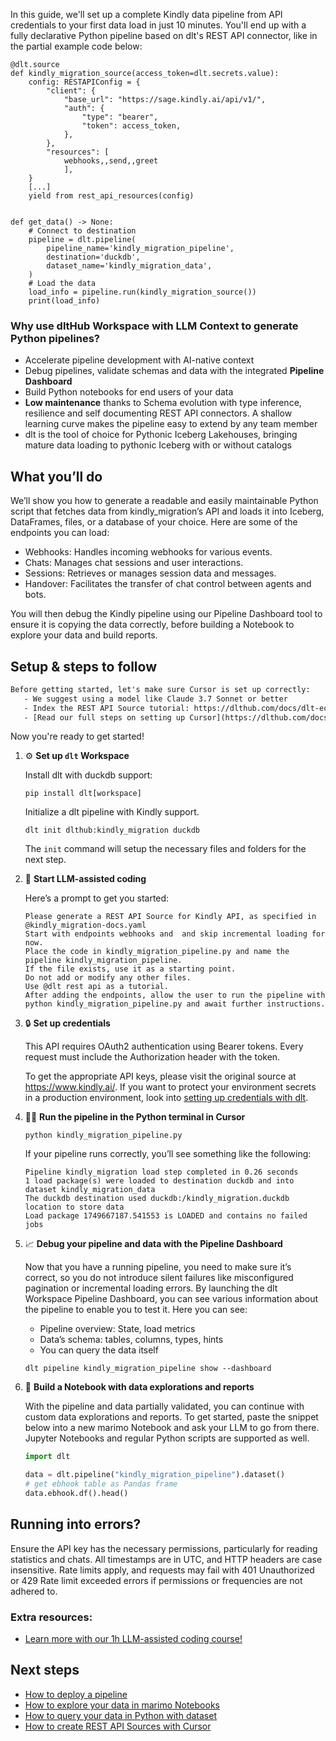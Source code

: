 In this guide, we'll set up a complete Kindly data pipeline from API credentials to your first data load in just 10 minutes. You'll end up with a fully declarative Python pipeline based on dlt's REST API connector, like in the partial example code below:

```python-outcome
@dlt.source
def kindly_migration_source(access_token=dlt.secrets.value):
    config: RESTAPIConfig = {
        "client": {
            "base_url": "https://sage.kindly.ai/api/v1/",
            "auth": {
                "type": "bearer",
                "token": access_token,
            },
        },
        "resources": [
            webhooks,,send,,greet
            ],
    }
    [...]
    yield from rest_api_resources(config)


def get_data() -> None:
    # Connect to destination
    pipeline = dlt.pipeline(
        pipeline_name='kindly_migration_pipeline',
        destination='duckdb',
        dataset_name='kindly_migration_data', 
    )
    # Load the data
    load_info = pipeline.run(kindly_migration_source())
    print(load_info) 
```

### Why use dltHub Workspace with LLM Context to generate Python pipelines?

- Accelerate pipeline development with AI-native context
- Debug pipelines, validate schemas and data with the integrated **Pipeline Dashboard**
- Build Python notebooks for end users of your data
- **Low maintenance** thanks to Schema evolution with type inference, resilience and self documenting REST API connectors. A shallow learning curve makes the pipeline easy to extend by any team member
- dlt is the tool of choice for Pythonic Iceberg Lakehouses, bringing mature data loading to pythonic Iceberg with or without catalogs

## What you’ll do

We’ll show you how to generate a readable and easily maintainable Python script that fetches data from kindly_migration’s API and loads it into Iceberg, DataFrames, files, or a database of your choice. Here are some of the endpoints you can load:

- Webhooks: Handles incoming webhooks for various events.
- Chats: Manages chat sessions and user interactions.
- Sessions: Retrieves or manages session data and messages.
- Handover: Facilitates the transfer of chat control between agents and bots.

You will then debug the Kindly pipeline using our Pipeline Dashboard tool to ensure it is copying the data correctly, before building a Notebook to explore your data and build reports.

## Setup & steps to follow

```default
Before getting started, let's make sure Cursor is set up correctly:
   - We suggest using a model like Claude 3.7 Sonnet or better
   - Index the REST API Source tutorial: https://dlthub.com/docs/dlt-ecosystem/verified-sources/rest_api/ and add it to context as **@dlt rest api**
   - [Read our full steps on setting up Cursor](https://dlthub.com/docs/dlt-ecosystem/llm-tooling/cursor-restapi#23-configuring-cursor-with-documentation)
```

Now you're ready to get started!

1. ⚙️ **Set up `dlt` Workspace**
    
    Install dlt with duckdb support:
    ```shell
    pip install dlt[workspace]
    ```

    Initialize a dlt pipeline with Kindly support.
    ```shell
    dlt init dlthub:kindly_migration duckdb
    ```

    The `init` command will setup the necessary files and folders for the next step.
    
2. 🤠 **Start LLM-assisted coding**
    
    Here’s a prompt to get you started:
    
    ```prompt
    Please generate a REST API Source for Kindly API, as specified in @kindly_migration-docs.yaml 
    Start with endpoints webhooks and  and skip incremental loading for now. 
    Place the code in kindly_migration_pipeline.py and name the pipeline kindly_migration_pipeline. 
    If the file exists, use it as a starting point. 
    Do not add or modify any other files. 
    Use @dlt rest api as a tutorial. 
    After adding the endpoints, allow the user to run the pipeline with python kindly_migration_pipeline.py and await further instructions.
    ```

    
3. 🔒 **Set up credentials** 
    
    This API requires OAuth2 authentication using Bearer tokens. Every request must include the Authorization header with the token.
    
    To get the appropriate API keys, please visit the original source at https://www.kindly.ai/.
    If you want to protect your environment secrets in a production environment, look into [setting up credentials with dlt](https://dlthub.com/docs/walkthroughs/add_credentials).
    
4. 🏃‍♀️ **Run the pipeline in the Python terminal in Cursor**
    
    ```shell
    python kindly_migration_pipeline.py
    ```
    
    If your pipeline runs correctly, you’ll see something like the following:
    
    ```shell
    Pipeline kindly_migration load step completed in 0.26 seconds
    1 load package(s) were loaded to destination duckdb and into dataset kindly_migration_data
    The duckdb destination used duckdb:/kindly_migration.duckdb location to store data
    Load package 1749667187.541553 is LOADED and contains no failed jobs
    ```
    
5. 📈 **Debug your pipeline and data with the Pipeline Dashboard**

    Now that you have a running pipeline, you need to make sure it’s correct, so you do not introduce silent failures like misconfigured pagination or incremental loading errors. By launching the dlt Workspace Pipeline Dashboard, you can see various information about the pipeline to enable you to test it. Here you can see:
    - Pipeline overview: State, load metrics
    - Data’s schema: tables, columns, types, hints
    - You can query the data itself
    
    ```shell
    dlt pipeline kindly_migration_pipeline show --dashboard
    ```
    
6. 🐍 **Build a Notebook with data explorations and reports**

    With the pipeline and data partially validated, you can continue with custom data explorations and reports. To get started, paste the snippet below into a new marimo Notebook and ask your LLM to go from there. Jupyter Notebooks and regular Python scripts are supported as well.

    
    ```python
    import dlt

   data = dlt.pipeline("kindly_migration_pipeline").dataset()
   # get ebhook table as Pandas frame
   data.ebhook.df().head()
    ```

## Running into errors?

Ensure the API key has the necessary permissions, particularly for reading statistics and chats. All timestamps are in UTC, and HTTP headers are case insensitive. Rate limits apply, and requests may fail with 401 Unauthorized or 429 Rate limit exceeded errors if permissions or frequencies are not adhered to.

### Extra resources:

- [Learn more with our 1h LLM-assisted coding course!](https://www.youtube.com/watch?v=GGid70rnJuM)

## Next steps

- [How to deploy a pipeline](https://dlthub.com/docs/walkthroughs/deploy-a-pipeline)
- [How to explore your data in marimo Notebooks](https://dlthub.com/docs/general-usage/dataset-access/marimo)
- [How to query your data in Python with dataset](https://dlthub.com/docs/general-usage/dataset-access/dataset)
- [How to create REST API Sources with Cursor](https://dlthub.com/docs/dlt-ecosystem/llm-tooling/cursor-restapi)